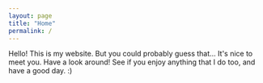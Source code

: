 ```yaml
---
layout: page
title: "Home"
permalink: /
---
```


Hello! This is my website. But you could probably guess that... It's nice to meet you. Have a look around! See if you enjoy anything that I do too, and have a good day. :)